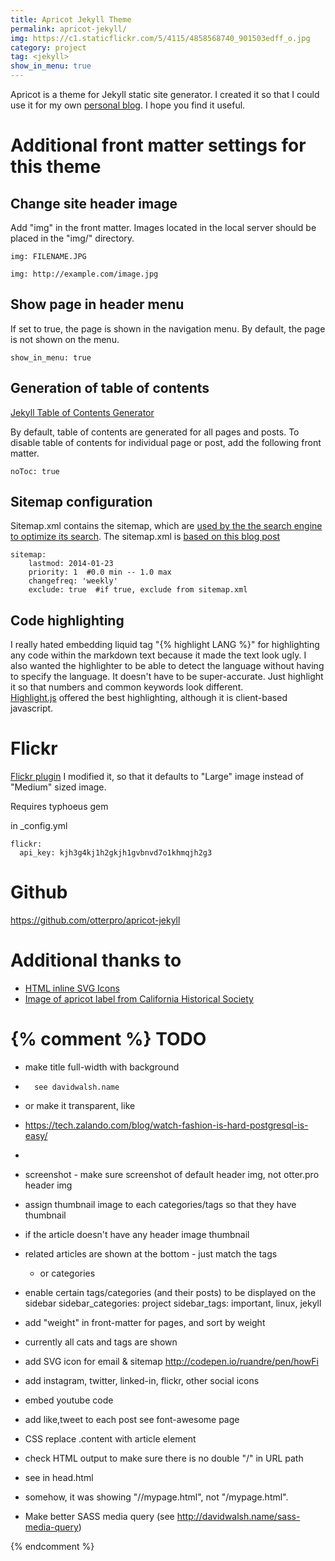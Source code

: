 ```yaml
---
title: Apricot Jekyll Theme 
permalink: apricot-jekyll/
img: https://c1.staticflickr.com/5/4115/4858568740_901503edff_o.jpg
category: project
tag: <jekyll>
show_in_menu: true
---
```

Apricot is a theme for Jekyll static site generator. 
I created it so that I could use it for my own [personal blog](http:/www.otter.pro). 
I hope you find it useful.

Additional front matter settings for this theme
===============

Change site header image
----------
Add "img" in the front matter.  Images located in the local server should be
placed in the "img/" directory.

    img: FILENAME.JPG

    img: http://example.com/image.jpg

Show page in header menu
------------
If set to true, the page is shown in the navigation menu. 
By default, the page is not shown on the menu.

    show_in_menu: true

Generation of table of contents
----------
[Jekyll Table of Contents Generator](https://github.com/dafi/jekyll-toc-generator)

By default, table of contents are generated for all pages and
posts.
To disable table of contents for individual page or post, add the following
front matter.  

    noToc: true

Sitemap configuration
------------
Sitemap.xml contains the sitemap, which are [used by the 
the search engine to optimize its search](https://support.google.com/webmasters/answer/156184?hl=en).
The sitemap.xml is [based on this blog post](http://davidensinger.com/2013/11/building-a-better-sitemap-xml-with-jekyll/)

    sitemap:
        lastmod: 2014-01-23
        priority: 1  #0.0 min -- 1.0 max
        changefreq: 'weekly'
        exclude: true  #if true, exclude from sitemap.xml

Code highlighting
---------
I really hated embedding liquid tag "{&#37; highlight LANG %}" for highlighting any
code within the markdown text because it made the text look ugly. I also wanted the highlighter to be able to detect the
language without having to specify the language. It doesn't have to be
super-accurate.  Just highlight it so that numbers and common keywords look
different.    
[Highlight.js](https://highlightjs.org/) offered the best highlighting,
    although it is client-based javascript. 

Flickr
=====
[Flickr plugin](https://github.com/cnunciato/jekyll-flickr)
I modified it, so that it defaults to "Large" image instead of "Medium" sized
image.

Requires typhoeus gem

in _config.yml

    flickr:
      api_key: kjh3g4kj1h2gkjh1gvbnvd7o1khmqjh2g3

Github
=======
<https://github.com/otterpro/apricot-jekyll>

Additional thanks to
==========
* [HTML inline SVG Icons](http://codepen.io/ruandre/pen/howFi)
* [Image of apricot label from California Historical Society](https://flic.kr/p/rbYkYV)

{% comment %}
TODO
=======

* make title full-width with background 
*       see davidwalsh.name
* or make it transparent, like 
* https://tech.zalando.com/blog/watch-fashion-is-hard-postgresql-is-easy/
*
* screenshot - make sure screenshot of default header img, not otter.pro header
    img
* assign thumbnail image to each categories/tags so that they have thumbnail
*   if the article doesn't have any header image thumbnail
* related articles are shown at the bottom - just match the tags
    * or categories
* enable certain tags/categories (and their posts) to be displayed on the sidebar
    sidebar_categories: project
    sidebar_tags: important, linux, jekyll
* add "weight" in front-matter for pages, and sort by weight 
* currently all cats and tags are shown

* add SVG icon for email & sitemap <http://codepen.io/ruandre/pen/howFi>
* add instagram, twitter, linked-in, flickr,  other social icons
* embed youtube code
* add like,tweet to each post
    see font-awesome page
* CSS replace .content with article element

* check HTML output to make sure there is no double "/" in URL path
* see in head.html
  <link rel="canonical" href="{{ page.url | replace:'index.html','' | prepend: site.baseurl | prepend: site.url }}">
* somehow, it was showing "//mypage.html", not "/mypage.html".  

* Make better SASS media query (see http://davidwalsh.name/sass-media-query)

{% endcomment %}
